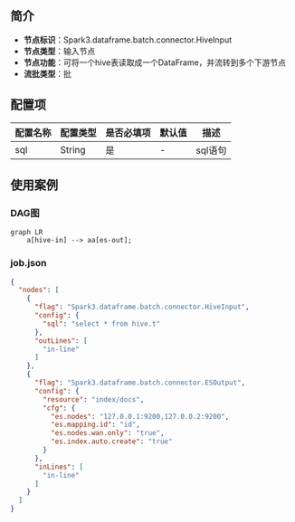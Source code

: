 ## 简介

- **节点标识**：Spark3.dataframe.batch.connector.HiveInput
- **节点类型**：输入节点
- **节点功能**：可将一个hive表读取成一个DataFrame，并流转到多个下游节点
- **流批类型**：批

## 配置项

| 配置名称       | 配置类型   | 是否必填项 | 默认值 | 描述    |
|------------|--------|-------|-----|-------|
| sql        | String | 是     | -   | sql语句 |

## 使用案例

### DAG图

```mermaid
graph LR
    a[hive-in] --> aa[es-out];
```

### job.json

```json
{
  "nodes": [
    {
      "flag": "Spark3.dataframe.batch.connector.HiveInput",
      "config": {
        "sql": "select * from hive.t"
      },
      "outLines": [
        "in-line"
      ]
    },
    {
      "flag": "Spark3.dataframe.batch.connector.ESOutput",
      "config": {
        "resource": "index/docs",
        "cfg": {
          "es.nodes": "127.0.0.1:9200,127.0.0.2:9200",
          "es.mapping.id": "id",
          "es.nodes.wan.only": "true",
          "es.index.auto.create": "true"
        }
      },
      "inLines": [
        "in-line"
      ]
    }
  ]
}
```
